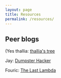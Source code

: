 ```yaml
---
layout: page
title: Resources
permalink: /resources/
---
```


Peer blogs
--------------------
(Yes
thallia: [thallia's tree](https://thalliatree.wordpress.com/)

Jay: [Dumpster Hacker](https://dumpsterhacker.wordpress.com/)

Fouric: [The Last Lambda](https://fouric.github.io/)
